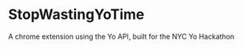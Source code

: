 StopWastingYoTime
=================

A chrome extension using the Yo API, built for the NYC Yo Hackathon
